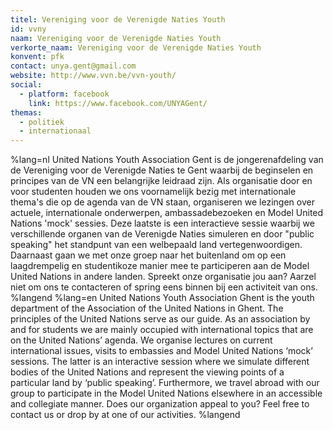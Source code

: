 ```yaml
---
titel: Vereniging voor de Verenigde Naties Youth
id: vvny
naam: Vereniging voor de Verenigde Naties Youth
verkorte_naam: Vereniging voor de Verenigde Naties Youth
konvent: pfk
contact: unya.gent@gmail.com
website: http://www.vvn.be/vvn-youth/
social:
  - platform: facebook
    link: https://www.facebook.com/UNYAGent/
themas:
  - politiek
  - internationaal
---
```


%lang=nl 
United Nations Youth Association Gent is de jongerenafdeling van de Vereniging voor de Verenigde Naties te Gent waarbij de beginselen en principes van de VN een belangrijke leidraad zijn.
Als organisatie door en voor studenten houden we ons voornamelijk bezig met internationale thema's die op de agenda van de VN staan, organiseren we lezingen over actuele, internationale onderwerpen, ambassadebezoeken en Model United Nations 'mock' sessies.
Deze laatste is een interactieve sessie waarbij we verschillende organen van de Verenigde Naties simuleren en door "public speaking" het standpunt van een welbepaald land vertegenwoordigen.
Daarnaast gaan we met onze groep naar het buitenland om op een laagdrempelig en studentikoze manier mee te participeren aan de Model United Nations in andere landen.
Spreekt onze organisatie jou aan? Aarzel niet om ons te contacteren of spring eens binnen bij een activiteit van ons. 
%langend 
%lang=en 
United Nations Youth Association Ghent is the youth department of the Association of the United Nations in Ghent. The principles of the United Nations serve as our guide. As an association by and for students we are mainly occupied with international topics that are on the United Nations’ agenda. We organise lectures on current international issues, visits to embassies and Model United Nations ‘mock’ sessions. The latter is an interactive session where we simulate different bodies of the United Nations and represent the viewing points of a particular land by ‘public speaking’. Furthermore, we travel abroad with our group to participate in the Model United Nations elsewhere in an accessible and collegiate manner. Does our organization appeal to you? Feel free to contact us or drop by at one of our activities. 
%langend
